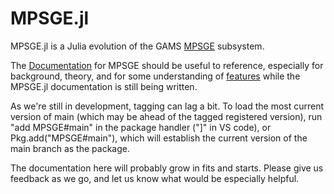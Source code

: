 # MPSGE.jl

MPSGE.jl is a Julia evolution of the GAMS [MPSGE](https://www.gams.com/solvers/mpsge/index.htm) subsystem.

The [Documentation](https://www.gams.com/latest/docs/UG_MPSGE_Intro.html) for MPSGE should be useful to reference, especially for background, theory, and for some understanding of [features](https://www.gams.com/latest/docs/UG_MPSGE_Intro.html#UG_MPSGE_Intro_KeywordsSyntax) while the MPSGE.jl documentation is still being written.

As we're still in development, tagging can lag a bit. To load the most current version of main (which may be ahead of the tagged registered version), run "add MPSGE#main" in the package handler ("]" in VS code), or Pkg.add("MPSGE#main"), which will establish the current version of the main branch as the package.

The documentation here will probably grow in fits and starts. Please give us feedback as we go, and let us know what would be especially helpful.
